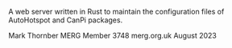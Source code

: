 A web server written in Rust to maintain the configuration files of AutoHotspot
and CanPi packages.

Mark Thornber
MERG Member 3748
merg.org.uk
August 2023
